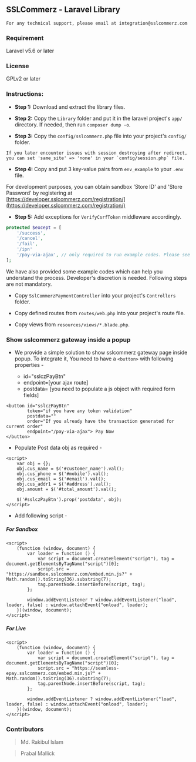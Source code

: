 ## SSLCommerz - Laravel Library

```
For any technical support, please email at integration@sslcommerz.com
```



### Requirement
Laravel v5.6 or later


### License
GPLv2 or later


### Instructions:

* __Step 1:__ Download and extract the library files.

* __Step 2:__ Copy the `Library` folder and put it in the laravel project's `app/` directory. If needed, then run `composer dump -o`.

* __Step 3:__ Copy the `config/sslcommerz.php` file into your project's `config/` folder.

```
If you later encounter issues with session destroying after redirect, you can set 'same_site' => 'none' in your `config/session.php` file.
```

* __Step 4:__ Copy and put 3 key-value pairs from `env_example` to your `.env` file. 

For development purposes, you can obtain sandbox 'Store ID' and 'Store Password' by registering at [https://developer.sslcommerz.com/registration/](https://developer.sslcommerz.com/registration/)


* __Step 5:__ Add exceptions for `VerifyCsrfToken` middleware accordingly.

```php
protected $except = [
    '/success',
    '/cancel',
    '/fail',
    '/ipn'
    '/pay-via-ajax', // only required to run example codes. Please see bellow.
];
```

We have also provided some example codes which can help you understand the process. Developer's discretion is needed. Following steps are not mandatory.

* Copy `SslCommerzPaymentController` into your project's `Controllers` folder.

* Copy defined routes from `routes/web.php` into your project's route file.

* Copy views from `resources/views/*.blade.php`.


### Show sslcommerz gateway inside a popup

* We provide a simple solution to show sslcommerz gateway page inside popup. To integrate it, You need to have a `<button>` with following properties -

    * id="sslczPayBtn" 
    * endpoint=[your ajax route]
    * postdata= [you need to populate a js object with required form fields]

```
<button id="sslczPayBtn"
        token="if you have any token validation"
        postdata=""
        order="If you already have the transaction generated for current order"
        endpoint="/pay-via-ajax"> Pay Now
</button>
```
* Populate Post data obj as required -

```
<script>
    var obj = {};
    obj.cus_name = $('#customer_name').val();
    obj.cus_phone = $('#mobile').val();
    obj.cus_email = $('#email').val();
    obj.cus_addr1 = $('#address').val();
    obj.amount = $('#total_amount').val();
    
    $('#sslczPayBtn').prop('postdata', obj);
</script>
```

* Add following script -

##### For Sandbox

```
<script>
    (function (window, document) {
        var loader = function () {
            var script = document.createElement("script"), tag = document.getElementsByTagName("script")[0];
            script.src = "https://sandbox.sslcommerz.com/embed.min.js?" + Math.random().toString(36).substring(7);
            tag.parentNode.insertBefore(script, tag);
        };

        window.addEventListener ? window.addEventListener("load", loader, false) : window.attachEvent("onload", loader);
    })(window, document);
</script>
```
##### For Live

```
<script>
    (function (window, document) {
        var loader = function () {
            var script = document.createElement("script"), tag = document.getElementsByTagName("script")[0];
            script.src = "https://seamless-epay.sslcommerz.com/embed.min.js?" + Math.random().toString(36).substring(7);
            tag.parentNode.insertBefore(script, tag);
        };
    
        window.addEventListener ? window.addEventListener("load", loader, false) : window.attachEvent("onload", loader);
    })(window, document);
</script>
```


### Contributors
> Md. Rakibul Islam

> Prabal Mallick

